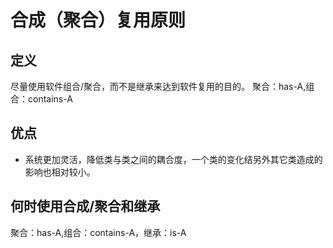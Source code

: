 # 合成（聚合）复用原则 
## 定义

尽量使用软件组合/聚合，而不是继承来达到软件复用的目的。
聚合：has-A,组合：contains-A

## 优点
* 系统更加灵活，降低类与类之间的耦合度，一个类的变化结另外其它类造成的影响也相对较小。

## 何时使用合成/聚合和继承

聚合：has-A,组合：contains-A，继承：is-A